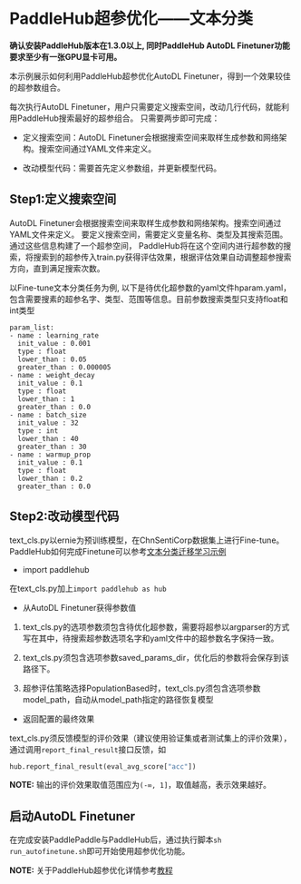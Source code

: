 # PaddleHub超参优化——文本分类

**确认安装PaddleHub版本在1.3.0以上, 同时PaddleHub AutoDL Finetuner功能要求至少有一张GPU显卡可用。**

本示例展示如何利用PaddleHub超参优化AutoDL Finetuner，得到一个效果较佳的超参数组合。

每次执行AutoDL Finetuner，用户只需要定义搜索空间，改动几行代码，就能利用PaddleHub搜索最好的超参组合。 只需要两步即可完成：

* 定义搜索空间：AutoDL Finetuner会根据搜索空间来取样生成参数和网络架构。搜索空间通过YAML文件来定义。

* 改动模型代码：需要首先定义参数组，并更新模型代码。

## Step1:定义搜索空间

AutoDL Finetuner会根据搜索空间来取样生成参数和网络架构。搜索空间通过YAML文件来定义。
要定义搜索空间，需要定义变量名称、类型及其搜索范围。通过这些信息构建了一个超参空间，
PaddleHub将在这个空间内进行超参数的搜索，将搜索到的超参传入train.py获得评估效果，根据评估效果自动调整超参搜索方向，直到满足搜索次数。

以Fine-tune文本分类任务为例, 以下是待优化超参数的yaml文件hparam.yaml，包含需要搜素的超参名字、类型、范围等信息。目前参数搜索类型只支持float和int类型
```
param_list:
- name : learning_rate
  init_value : 0.001
  type : float
  lower_than : 0.05
  greater_than : 0.000005
- name : weight_decay
  init_value : 0.1
  type : float
  lower_than : 1
  greater_than : 0.0
- name : batch_size
  init_value : 32
  type : int
  lower_than : 40
  greater_than : 30
- name : warmup_prop
  init_value : 0.1
  type : float
  lower_than : 0.2
  greater_than : 0.0
```

## Step2:改动模型代码

text_cls.py以ernie为预训练模型，在ChnSentiCorp数据集上进行Fine-tune。PaddleHub如何完成Finetune可以参考[文本分类迁移学习示例](../text_classification)

* import paddlehub

在text_cls.py加上`import paddlehub as hub`

* 从AutoDL Finetuner获得参数值

1. text_cls.py的选项参数须包含待优化超参数，需要将超参以argparser的方式写在其中，待搜索超参数选项名字和yaml文件中的超参数名字保持一致。

2. text_cls.py须包含选项参数saved_params_dir，优化后的参数将会保存到该路径下。

3. 超参评估策略选择PopulationBased时，text_cls.py须包含选项参数model_path，自动从model_path指定的路径恢复模型

* 返回配置的最终效果

text_cls.py须反馈模型的评价效果（建议使用验证集或者测试集上的评价效果），通过调用`report_final_result`接口反馈，如

```python
hub.report_final_result(eval_avg_score["acc"])
```
**NOTE:** 输出的评价效果取值范围应为`(-∞, 1]`，取值越高，表示效果越好。


## 启动AutoDL Finetuner

在完成安装PaddlePaddle与PaddleHub后，通过执行脚本`sh run_autofinetune.sh`即可开始使用超参优化功能。


**NOTE:** 关于PaddleHub超参优化详情参考[教程](../../tutorial/autofinetune.md)

